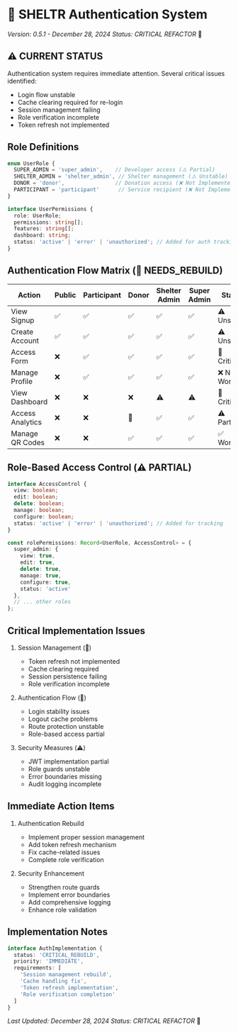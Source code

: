# 🔐 SHELTR Authentication System
*Version: 0.5.1 - December 28, 2024*
*Status: CRITICAL REFACTOR* 🔴

## ⚠️ CURRENT STATUS
Authentication system requires immediate attention. Several critical issues identified:
- Login flow unstable
- Cache clearing required for re-login
- Session management failing
- Role verification incomplete
- Token refresh not implemented

## Role Definitions
```typescript
enum UserRole {
  SUPER_ADMIN = 'super_admin',    // Developer access (⚠️ Partial)
  SHELTER_ADMIN = 'shelter_admin', // Shelter management (⚠️ Unstable)
  DONOR = 'donor',                // Donation access (❌ Not Implemented)
  PARTICIPANT = 'participant'      // Service recipient (❌ Not Implemented)
}

interface UserPermissions {
  role: UserRole;
  permissions: string[];
  features: string[];
  dashboard: string;
  status: 'active' | 'error' | 'unauthorized'; // Added for auth tracking
}
```

## Authentication Flow Matrix (🔴 NEEDS_REBUILD)
| Action           | Public | Participant | Donor | Shelter Admin | Super Admin | Status    |
|-----------------|--------|-------------|-------|---------------|-------------|-----------|
| View Signup     | ✅    | ✅         | ✅    | ✅           | ✅         | ⚠️ Unstable|
| Create Account  | ✅    | ✅         | ✅    | ✅           | ✅         | ⚠️ Unstable|
| Access Form     | ❌    | ✅         | ✅    | ✅           | ✅         | 🔴 Critical|
| Manage Profile  | ❌    | ✅         | ✅    | ✅           | ✅         | ❌ Not Working|
| View Dashboard  | ❌    | ❌         | ❌    | ⚠️           | ⚠️         | 🔴 Critical|
| Access Analytics| ❌    | ❌         | 🔵    | ✅           | ✅         | ⚠️ Partial|
| Manage QR Codes | ❌    | ❌         | ✅    | ✅           | ✅         | ✅ Working|

## Role-Based Access Control (⚠️ PARTIAL)
```typescript
interface AccessControl {
  view: boolean;
  edit: boolean;
  delete: boolean;
  manage: boolean;
  configure: boolean;
  status: 'active' | 'error' | 'unauthorized'; // Added for tracking
}

const rolePermissions: Record<UserRole, AccessControl> = {
  super_admin: {
    view: true,
    edit: true,
    delete: true,
    manage: true,
    configure: true,
    status: 'active'
  },
  // ... other roles
};
```

## Critical Implementation Issues
1. Session Management (🔴)
   - Token refresh not implemented
   - Cache clearing required
   - Session persistence failing
   - Role verification incomplete

2. Authentication Flow (🔴)
   - Login stability issues
   - Logout cache problems
   - Route protection unstable
   - Role-based access partial

3. Security Measures (⚠️)
   - JWT implementation partial
   - Role guards unstable
   - Error boundaries missing
   - Audit logging incomplete

## Immediate Action Items
1. Authentication Rebuild
   - Implement proper session management
   - Add token refresh mechanism
   - Fix cache-related issues
   - Complete role verification

2. Security Enhancement
   - Strengthen route guards
   - Implement error boundaries
   - Add comprehensive logging
   - Enhance role validation

## Implementation Notes
```typescript
interface AuthImplementation {
  status: 'CRITICAL_REBUILD',
  priority: 'IMMEDIATE',
  requirements: [
    'Session management rebuild',
    'Cache handling fix',
    'Token refresh implementation',
    'Role verification completion'
  ]
}
```

*Last Updated: December 28, 2024*
*Status: CRITICAL REFACTOR* 🔴 